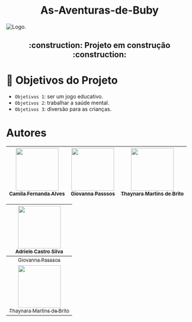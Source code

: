<h1 align="center"> As-Aventuras-de-Buby</h1>

![Logo.](https://user-images.githubusercontent.com/104026202/233182427-64c14188-9e9e-4d72-9c55-9196ea5ffcc8.png)

<h2 align="center">
  :construction: Projeto em construção :construction:
</h2>

# :hammer: Objetivos do Projeto

- `Objetivos 1`: ser um jogo educativo.
- `Objetivos 2`: trabalhar a saúde mental.
- `Objetivos 3`: diversão para as crianças.

# Autores
| [<img src="https://user-images.githubusercontent.com/104026202/233195212-627393af-5dac-4543-aa1a-e7f8afedc119.png" width="115"><br><sub>Camila Fernanda Alves</sub>](https://github.com/camilafernanda) |  [<img src="https://avatars.githubusercontent.com/u/30351153?v=4" width=115><br><sub>Giovanna Passsos</sub>](https://github.com/guilhermeonrails) |  [<img src="https://avatars.githubusercontent.com/u/8989346?v=4" width=115><br><sub>Thaynara Martins de Brito</sub>](https://github.com/alexfelipe) |
| :---: | :---: | :---: |

| [<img src="" width="115"><br><sub>Adriele Castro Silva</sub>](https://github.com/AdrieleCast) |  
|:---:|
| [<img src=""><br><sub>Giovanna Passsos</sub>](https://github.com/AdrieleCast) |
| [<img src="" width="115"><br><sub>Thaynara Martins de Brito</sub>](https://github.com/AdrieleCast) |



